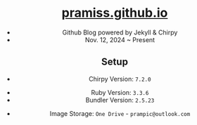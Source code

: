 <!-- markdownlint-disable-next-line -->
<div align="center">

  <!-- markdownlint-disable-next-line -->

# [pramiss.github.io](https://pramiss.github.io/)



- Github Blog powered by Jekyll & Chirpy
- Nov. 12, 2024 ~ Present

## Setup

* Chirpy Version: `7.2.0`

- Ruby Version: `3.3.6`
- Bundler Version: `2.5.23`

* Image Storage: `One Drive` - `prampic@outlook.com`
